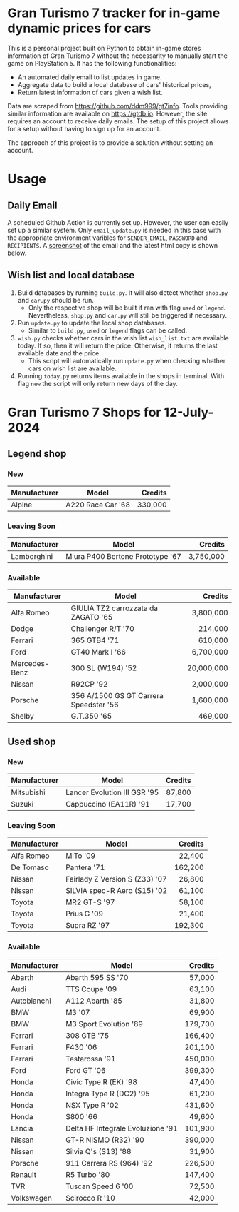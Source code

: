 # Gran Turismo 7 tracker for in-game dynamic prices for cars

This is a personal project built on Python to obtain in-game stores information of Gran Turismo 7 without the necessarity to manually start the game on PlayStation 5. It has the following functionalities:

- An automated daily email to list updates in game.
- Aggregate data to build a local database of cars' historical prices,
- Return latest information of cars given a wish list.

Data are scraped from https://github.com/ddm999/gt7info. Tools providing similar information are available on https://gtdb.io. However, the site requires an account to receive daily emails. The setup of this project allows for a setup without having to sign up for an account.

The approach of this project is to provide a solution without setting an account.

# Usage

## Daily Email

A scheduled Github Action is currently set up. However, the user can easily set up a similar system. Only `email_update.py` is needed in this case with the appropriate environment varibles for `SENDER_EMAIL`, `PASSWORD` and `RECIPIENTS`. A [screenshot](https://raw.githubusercontent.com/marcohoucheng/Gran-Turismo-7-Price-Tracker/main/data/email_screenshot.png) of the email and the latest html copy is shown below.

## Wish list and local database

1. Build databases by running `build.py`. It will also detect whether `shop.py` and `car.py` should be run.
    - Only the respective shop will be built if ran with flag `used` or `legend`. Nevertheless, `shop.py` and `car.py` will still be triggered if necessary.
2. Run `update.py` to update the local shop databases.
    - Similar to `build.py`, `used` or `legend` flags can be called.
3. `wish.py` checks whether cars in the wish list `wish_list.txt` are available today. If so, then it will return the price. Otherwise, it returns the last available date and the price.
    - This script will automatically run `update.py` when checking whather cars on wish list are available.
4. Running `today.py` returns items available in the shops in terminal. With flag `new` the script will only return new days of the day.


# Gran Turismo 7 Shops for 12-July-2024



## Legend shop

### New
 | Manufacturer | Model | Credits |
 | --- | --- | --: |
|Alpine|A220 Race Car '68|330,000|

### Leaving Soon
 | Manufacturer | Model | Credits |
 | --- | --- | --: |
|Lamborghini|Miura P400 Bertone Prototype '67|3,750,000|

### Available
 | Manufacturer | Model | Credits |
 | --- | --- | --: |
|Alfa Romeo|GIULIA TZ2 carrozzata da ZAGATO '65|3,800,000|
|Dodge|Challenger R/T '70|214,000|
|Ferrari|365 GTB4 '71|610,000|
|Ford|GT40 Mark I '66|6,700,000|
|Mercedes-Benz|300 SL (W194) '52|20,000,000|
|Nissan|R92CP '92|2,000,000|
|Porsche|356 A/1500 GS GT Carrera Speedster '56|1,600,000|
|Shelby|G.T.350 '65|469,000|


## Used shop

### New
 | Manufacturer | Model | Credits |
 | --- | --- | --: |
|Mitsubishi|Lancer Evolution III GSR '95|87,800|
|Suzuki|Cappuccino (EA11R) '91|17,700|

### Leaving Soon
 | Manufacturer | Model | Credits |
 | --- | --- | --: |
|Alfa Romeo|MiTo '09|22,400|
|De Tomaso|Pantera '71|162,200|
|Nissan|Fairlady Z Version S (Z33) '07|26,800|
|Nissan|SILVIA spec-R Aero (S15) '02|61,100|
|Toyota|MR2 GT-S '97|58,100|
|Toyota|Prius G '09|21,400|
|Toyota|Supra RZ '97|192,300|

### Available
 | Manufacturer | Model | Credits |
 | --- | --- | --: |
|Abarth|Abarth 595 SS '70|57,000|
|Audi|TTS Coupe '09|63,100|
|Autobianchi|A112 Abarth '85|31,800|
|BMW|M3 '07|69,900|
|BMW|M3 Sport Evolution '89|179,700|
|Ferrari|308 GTB '75|166,400|
|Ferrari|F430 '06|201,100|
|Ferrari|Testarossa '91|450,000|
|Ford|Ford GT '06|399,300|
|Honda|Civic Type R (EK) '98|47,400|
|Honda|Integra Type R (DC2) '95|61,200|
|Honda|NSX Type R '02|431,600|
|Honda|S800 '66|49,600|
|Lancia|Delta HF Integrale Evoluzione '91|101,900|
|Nissan|GT-R NISMO (R32) '90|390,000|
|Nissan|Silvia Q's (S13) '88|31,900|
|Porsche|911 Carrera RS (964) '92|226,500|
|Renault|R5 Turbo '80|147,400|
|TVR|Tuscan Speed 6 '00|72,500|
|Volkswagen|Scirocco R '10|42,000|
